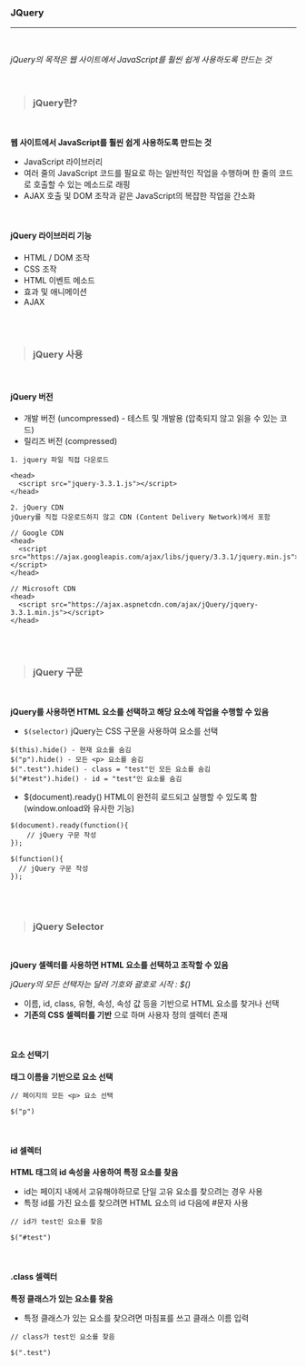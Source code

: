 ### JQuery
---

<br>

_jQuery의 목적은 웹 사이트에서 JavaScript를 훨씬 쉽게 사용하도록 만드는 것_

<br>

>### jQuery란?

<br>

__웹 사이트에서 JavaScript를 훨씬 쉽게 사용하도록 만드는 것__

- JavaScript 라이브러리
- 여러 줄의 JavaScript 코드를 필요로 하는 일반적인 작업을 수행하며 한 줄의 코드로 호출할 수 있는 메소드로 래핑
- AJAX 호출 및 DOM 조작과 같은 JavaScript의 복잡한 작업을 간소화

<br>

#### jQuery 라이브러리 기능

- HTML / DOM 조작
- CSS 조작
- HTML 이벤트 메소드
- 효과 및 애니메이션
- AJAX

<br><br>

>### jQuery 사용

<br>

#### jQuery 버전

- 개발 버전 (uncompressed) - 테스트 및 개발용 (압축되지 않고 읽을 수 있는 코드)
- 릴리즈 버전 (compressed)

~~~
1. jquery 파일 직접 다운로드

<head>
  <script src="jquery-3.3.1.js"></script>
</head>

2. jQuery CDN
jQuery를 직접 다운로드하지 않고 CDN (Content Delivery Network)에서 포함

// Google CDN
<head>
  <script src="https://ajax.googleapis.com/ajax/libs/jquery/3.3.1/jquery.min.js"></script>
</head>

// Microsoft CDN
<head>
  <script src="https://ajax.aspnetcdn.com/ajax/jQuery/jquery-3.3.1.min.js"></script>
</head>
~~~

<br><br>

>### jQuery 구문

<br>

__jQuery를 사용하면 HTML 요소를 선택하고 해당 요소에 작업을 수행할 수 있음__

- `$(selector)`
jQuery는 CSS 구문을 사용하여 요소를 선택

~~~
$(this).hide() - 현재 요소를 숨김
$("p").hide() - 모든 <p> 요소를 숨김
$(".test").hide() - class = "test"인 모든 요소를 숨김
$("#test").hide() - id = "test"인 요소를 숨김
~~~

- $(document).ready()
HTML이 완전히 로드되고 실행할 수 있도록 함 (window.onload와 유사한 기능)
~~~
$(document).ready(function(){
    // jQuery 구문 작성
});

$(function(){
  // jQuery 구문 작성
});
~~~

<br><br>

>### jQuery Selector

<br>

__jQuery 셀렉터를 사용하면 HTML 요소를 선택하고 조작할 수 있음__

_jQuery의 모든 선택자는 달러 기호와 괄호로 시작 : $()_

- 이름, id, class, 유형, 속성, 속성 값 등을 기반으로 HTML 요소를 찾거나 선택
- __기존의 CSS 셀렉터를 기반__ 으로 하며 사용자 정의 셀렉터 존재

<br>

#### 요소 선택기

__태그 이름을 기반으로 요소 선택__

~~~
// 페이지의 모든 <p> 요소 선택

$("p")
~~~

<br>

#### id 셀렉터

__HTML 태그의 id 속성을 사용하여 특정 요소를 찾음__

- id는 페이지 내에서 고유해야하므로 단일 고유 요소를 찾으려는 경우 사용
- 특정 id를 가진 요소를 찾으려면 HTML 요소의 id 다음에 #문자 사용

~~~
// id가 test인 요소를 찾음

$("#test")
~~~

<br>

#### .class 셀렉터

__특정 클래스가 있는 요소를 찾음__

- 특정 클래스가 있는 요소를 찾으려면 마침표를 쓰고 클래스 이름 입력

~~~
// class가 test인 요소를 찾음

$(".test")
~~~
